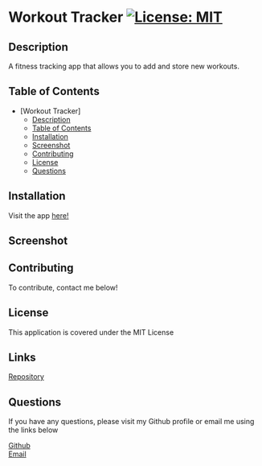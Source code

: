 # Workout Tracker [![License: MIT](https://img.shields.io/badge/License-MIT-yellow.svg)](https://opensource.org/licenses/MIT)

## Description
A fitness tracking app that allows you to add and store new workouts.

## Table of Contents
- [Workout Tracker]
  - [Description](#description)
  - [Table of Contents](#table-of-contents)
  - [Installation](#installation)
  - [Screenshot](#sceenshot)
  - [Contributing](#contributing)
  - [License](#license)
  - [Questions](#questions)

## Installation
Visit the app [here!](https://polar-inlet-76842.herokuapp.com/)


## Screenshot



## Contributing
To contribute, contact me below!

## License
This application is covered under the MIT License

## Links
[Repository](https://github.com/deannaboiani/workout-tracker)  


## Questions
If you have any questions, please visit my Github profile or email me using the links below

[Github](https://github.com/deannaboiani)  
[Email](mailto:deannaboiani@gmail.com)
